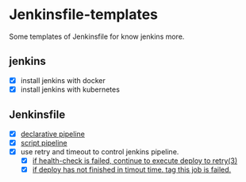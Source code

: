 # Jenkinsfile-templates
Some templates of Jenkinsfile for know jenkins more.

## jenkins
- [x] install jenkins with docker
- [x] install jenkins with kubernetes

## Jenkinsfile
- [x] [declarative pipeline](./declarative_pipeline_template.Jenkinsfile)
- [x] [script pipeline](./script_pipeline_template.Jenkinsfile)
- [x] use retry and timeout to control jenkins pipeline.
  - [x] [if health-check is failed,  continue to execute deploy to retry(3)](./declarative_retry_timeout-1.Jenkinsfile)
  - [x] [if deploy has not finished in timout time. tag this job is failed.](./declarative_retry_timeout-2.Jenkinsfile)
